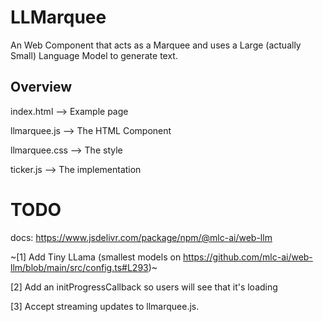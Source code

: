 # LLMarquee
An Web Component that acts as a Marquee and uses a Large (actually Small) Language Model to generate text.

## Overview
index.html --> Example page

llmarquee.js --> The HTML Component

llmarquee.css --> The style

ticker.js --> The implementation

# TODO
docs: https://www.jsdelivr.com/package/npm/@mlc-ai/web-llm

~[1] Add Tiny LLama (smallest models on https://github.com/mlc-ai/web-llm/blob/main/src/config.ts#L293)~

[2] Add an initProgressCallback so users will see that it's loading

[3] Accept streaming updates to llmarquee.js.
